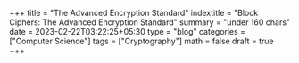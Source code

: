 +++
title = "The Advanced Encryption Standard"
indextitle = "Block Ciphers: The Advanced Encryption Standard"
summary = "under 160 chars"
date = 2023-02-22T03:22:25+05:30
type = "blog"
categories = ["Computer Science"]
tags = ["Cryptography"]
math = false
draft = true
+++

